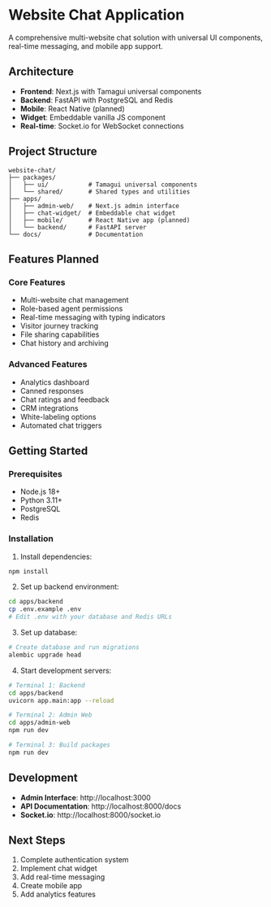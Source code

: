 # Website Chat Application

A comprehensive multi-website chat solution with universal UI components, real-time messaging, and mobile app support.

## Architecture

- **Frontend**: Next.js with Tamagui universal components
- **Backend**: FastAPI with PostgreSQL and Redis
- **Mobile**: React Native (planned)
- **Widget**: Embeddable vanilla JS component
- **Real-time**: Socket.io for WebSocket connections

## Project Structure

```
website-chat/
├── packages/
│   ├── ui/           # Tamagui universal components
│   └── shared/       # Shared types and utilities
├── apps/
│   ├── admin-web/    # Next.js admin interface
│   ├── chat-widget/  # Embeddable chat widget
│   ├── mobile/       # React Native app (planned)
│   └── backend/      # FastAPI server
└── docs/             # Documentation
```

## Features Planned

### Core Features
- Multi-website chat management
- Role-based agent permissions
- Real-time messaging with typing indicators
- Visitor journey tracking
- File sharing capabilities
- Chat history and archiving

### Advanced Features
- Analytics dashboard
- Canned responses
- Chat ratings and feedback
- CRM integrations
- White-labeling options
- Automated chat triggers

## Getting Started

### Prerequisites
- Node.js 18+
- Python 3.11+
- PostgreSQL
- Redis

### Installation

1. Install dependencies:
```bash
npm install
```

2. Set up backend environment:
```bash
cd apps/backend
cp .env.example .env
# Edit .env with your database and Redis URLs
```

3. Set up database:
```bash
# Create database and run migrations
alembic upgrade head
```

4. Start development servers:
```bash
# Terminal 1: Backend
cd apps/backend
uvicorn app.main:app --reload

# Terminal 2: Admin Web
cd apps/admin-web
npm run dev

# Terminal 3: Build packages
npm run dev
```

## Development

- **Admin Interface**: http://localhost:3000
- **API Documentation**: http://localhost:8000/docs
- **Socket.io**: http://localhost:8000/socket.io

## Next Steps

1. Complete authentication system
2. Implement chat widget
3. Add real-time messaging
4. Create mobile app
5. Add analytics features
